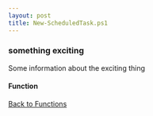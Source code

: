 ```yaml
---
layout: post
title: New-ScheduledTask.ps1
---
```


### something exciting

Some information about the exciting thing

#### Function

<script src="https://gist-it.appspot.com/github.com/BanterBoy/scripts-blog/blob/master/PowerShell/functions/New-ScheduledTask.ps1" crossorigin="anonymous"></script>

<a href="/menu/_pages/functions.html">Back to Functions</a>
